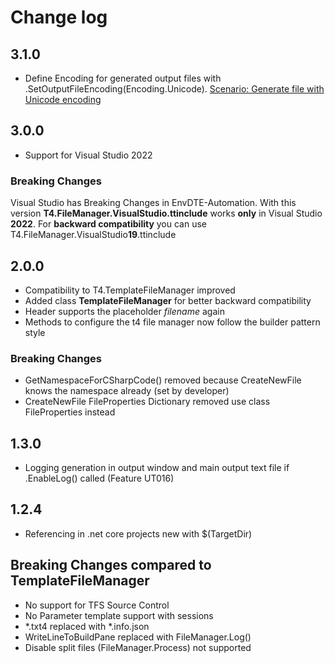 # Change log

## 3.1.0

- Define Encoding for generated output files with .SetOutputFileEncoding(Encoding.Unicode). [Scenario: Generate file with Unicode encoding](https://github.com/databinding-gmbh/T4.FileManager.VisualStudio/blob/master/tests/T4.FileManager.NetCore.AcceptanceCriteria/Features/UT001-Generate_Code.feature) 

## 3.0.0

- Support for Visual Studio 2022

### Breaking Changes

Visual Studio has Breaking Changes in EnvDTE-Automation. With this version **T4.FileManager.VisualStudio.ttinclude** works **only** in Visual Studio **2022**.
For **backward compatibility** you can use T4.FileManager.VisualStudio**19**.ttinclude

## 2.0.0

- Compatibility to T4.TemplateFileManager improved
- Added class **TemplateFileManager** for better backward compatibility
- Header supports the placeholder $filename$ again
- Methods to configure the t4 file manager now follow the builder pattern style

### Breaking Changes

- GetNamespaceForCSharpCode() removed because CreateNewFile knows the namespace already (set by developer)
- CreateNewFile FileProperties Dictionary removed use class FileProperties instead

## 1.3.0

- Logging generation in output window and main output text file if .EnableLog() called (Feature UT016)

## 1.2.4

- Referencing in .net core projects new with $(TargetDir)

## Breaking Changes compared to TemplateFileManager

- No support for TFS Source Control
- No Parameter template support with sessions
- *.txt4 replaced with *.info.json
- WriteLineToBuildPane replaced with FileManager.Log()
- Disable split files (FileManager.Process) not supported

